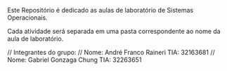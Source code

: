 Este Repositório é dedicado as aulas de laboratório de Sistemas Operacionais.

Cada atividade será separada em uma pasta correspondente ao nome da aula de laboratório.

// Integrantes do grupo:
// Nome: André Franco Raineri TIA: 32163681
// Nome: Gabriel Gonzaga Chung TIA: 32263651